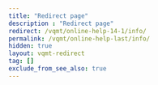 ```yaml
---
title: "Redirect page"
description : "Redirect page"
redirect: /vqmt/online-help-14-1/info/
permalink: /vqmt/online-help-last/info/
hidden: true
layout: vqmt-redirect
tag: []
exclude_from_see_also: true
---
```

